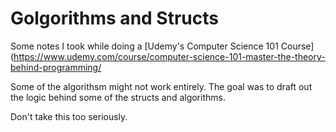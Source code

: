 # Golgorithms and Structs

Some notes I took while doing a [Udemy's Computer Science 101 Course](https://www.udemy.com/course/computer-science-101-master-the-theory-behind-programming/

Some of the algorithsm might not work entirely. The goal was to draft out the logic behind some of the structs and 
algorithms.


Don't take this too seriously.

